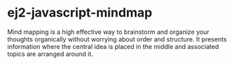 # ej2-javascript-mindmap
Mind mapping is a high effective way to brainstorm and organize your thoughts organically without worrying about order and structure. It presents information where the central idea is placed in the middle and associated topics are arranged around it. 
